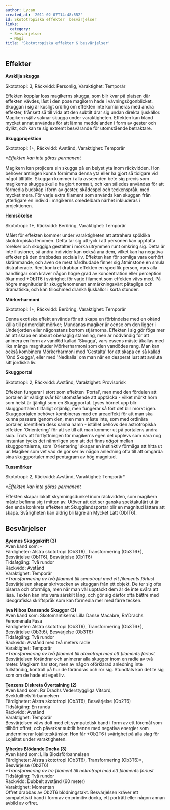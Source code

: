 ```yaml
---
author: Lycan
created_at: '2011-02-07T14:48:55Z'
id: Skototropiska effekter  besvärjelser
links:
  category:
  - Besvärjelser
  - Magi
title: 'Skototropiska effekter & besvärjelser'
---
```


Effekter
--------

**Avskilja skugga**

Skototropi: 3, Räckvidd: Personlig, Varaktighet: Temporär

Effekten kopplar loss magikerns skugga, som blir kvar på platsen där effekten vävdes, låst i den
pose magikern hade i vävningsögonblicket. Skuggan i sig är kusligt orörlig om effekten inte
kombineras med andra effekter, frånsett så till vida att den subtilt drar sig undan direkta
ljuskällor. Magikern själv saknar skugga under varaktigheten. Effekten kan bland mycket annat
användas för att lämna meddelanden i form av gester och dylikt, och kan te sig extremt besvärande
för utomstående betraktare.

**Skuggprojektion**

Skototropi: 1+, Räckvidd: Avstånd, Varaktighet: Temporär

*\*Effekten kan inte göras permanent*

Magikern kan projicera sin skugga på en belyst yta inom räckvidden. Hon behöver antingen kunna
förnimma denna yta eller ha gjort så tidigare vid något tillfälle. Skuggan kommer i alla avseenden
bete sig precis som magikerns skugga skulle ha gjort normalt, och kan således användas för att
förmedla budskap i form av gester, skådespel och teckenspråk, med mycket mera. För varje extra
filament som används kan skuggan från ytterligare en individ i magikerns omedelbara närhet
inkluderas i projektionen.

**Hemsökelse**

Skototropi: 1+, Räckvidd: Beröring, Varaktighet: Temporär

Målet för effekten kommer under varaktigheten att attrahera spöklika skototropiska fenomen. Detta
tar sig uttryck i att personen kan uppfatta rörelser och skuggiga gestalter i mörka utrymmen runt
omkring sig. Detta är inte illusioner, så andra individer kan också ana dem, vilket kan ha negativa
effekter på den drabbades sociala liv. Effekten kan för somliga vara oerhört skrämmande, och även de
mest hårdhudade finner sig åtminstone en smula distraherade. Rent konkret drabbar effekten en
specifik person, vars alla handlingar som kräver någon högre grad av koncentration eller perception
ökar med +Ob1T6 i svårighet för varje filament som effekten vävs med. På högre magnituder är
skuggfenomenen anmärkningsvärt påtagliga och dramatiska, och kan tillochmed dränka ljuskällor i
korta stunder.

**Mörkerharmoni**

Skototropi: 1+, Räckvidd: Beröring, Varaktighet: Temporär

Denna exotiska effekt används för att skapa en förbindelse med en okänd källa till primordialt
mörker; Mundanas magiker är oense om den ligger i Underjorden eller någonstans bortom stjärnorna.
Effekten i sig gör föga mer än att skapa en absurt obehaglig stämning, men är nödvändig för att
animera en form av vandöd kallad 'Skugga', vars essens måste åkallas med lika många magnituder
Mörkerharmoni som den vandödes rang. Man kan också kombinera Mörkerharmoni med 'Gestalta' för att
skapa en så kallad 'Ond Skugga', eller med 'Nedkalla' om man när en desperat lust att avsluta sitt
jordiska liv.

**Skuggportal**

Skototropi: 2, Räckvidd: Avstånd, Varaktighet: Provisorisk

Effekten fungerar i stort som effekten 'Portal', men med den fördelen att portalen är väldigt svår
för utomstående att upptäcka - vilket mörkt hörn som helst är tjänligt som en Skuggportal. Lyses
hörnet upp blir skuggportalen tillfälligt otjänlig, men fungerar så fort det blir mörkt igen.
Skuggportalen behöver kombineras med en areaeffekt för att man ska kunna passera igenom den, men man
måste inte, som med ordinära portaler, identifiera dess sanna namn - istället behövs den
astrotropiska effekten 'Orientering' för att se till att man kommer ut på portalens andra sida.
Trots att förflyttningen för magikerns egen del upplevs som nära nog instantan tycks det nämnligen
som att det finns *något* mellan skuggportalerna, som 'Orientering' skapar en instinktiv förmåga att
hitta ut ur. Magiker som vet vad de gör ser av någon anledning ofta till att omgärda sina
skuggportaler med pentagram av hög magnitud.

**Tussmörker**

Skototropi: 2, Räckvidd: Avstånd, Varaktighet: Temporär\*

*\*Effekten kan inte göras permanent*

Effekten skapar lokalt skymningsdunkel inom räckvidden, som magikern måste befinna sig i mitten av.
Utöver att det ser ganska spektakulärt ut är den enda konkreta effekten att Skugglandsportar blir en
magnitud lättare att skapa. Svårigheten kan aldrig bli lägre än Mycket Lätt (Ob1T6).

Besvärjelser
------------

**Ayemes Skuggskrift (3)**\
Även känd som: -\
Färdigheter: Alstra skototropi (Ob3T6), Transformering (Ob3T6\*), Besvärjelse (Ob1T6), Besvärjelse
(Ob1T6)\
Tidsåtgång: Två rundor\
Räckvidd: Avstånd\
Varaktighet: Temporär\
*\*Transformering av två filament till semotropi med ett filaments förlust*\
Besvärjelsen skapar skrivtecken av skuggan från ett objekt. De ter sig ofta bisarra och oformliga,
men när man väl upptäckt dem är de inte svåra att läsa. Texten kan inte vara särskilt lång, och gör
sig därför ofta bättre med ideografiska skriftspråk som kan förmedla mer med färre tecken.

**Iwa Nibos Dansande Skuggor (3)**\
Även känd som: Skotomantikerns Lilla Danse Macabre, Ra'Drachs Fenomenala Fasa\
Färdigheter: Alstra skototropi (Ob3T6), Transformering (Ob3T6\*), Besvärjelse (Ob3t6), Besvärjelse
(Ob3T6)\
Tidsåtgång: Två rundor\
Räckvidd: Avstånd med två meters radie\
Varaktighet: Temporär\
*\*Transformering av två filament till ataxatropi med ett filaments förlust*\
Besvärjelsen förändrar och animerar alla skuggor inom en radie av två meter. Magikern har stor, men
av någon oförklarad anledning inte fullständig, kontroll på hur de förändras och rör sig. Stundtals
kan det te sig som om de hade ett eget liv.

**Tenzens Diskreta Övertalning (2)**\
Även känd som: Ra'Drachs Vederstyggliga Vitsord, Svekfullhetsförbannelsen\
Färdigheter: Alstra skototropi (Ob3T6), Besvärjelse (Ob2T6)\
Tidsåtgång: En runda\
Räckvidd: Avstånd\
Varaktighet: Temporär\
Besvärjelsen vävs dolt med ett sympatetisk band i form av ett föremål som tillhört offret, och
påverkar subtilt henne med negativa energier som underminerar lojalitetskänslor. Hon får +Ob2T6 i
svårighet på alla slag för Lojalitet under varaktigheten.

**Mbedes Blödande Docka (3)**\
Även känd som: Lilla Blodsförbannelsen\
Färdigheter: Alstra skototropi (Ob3T6), Transformering (Ob3T6)\*, Besvärjelse (Ob2T6)\
*\*Transformering av tre filament till nekrotropi med ett filaments förlust*\
Tidsåtgång: Två rundor\
Räckvidd: Dubbelt avstånd (60 meter)\
Varaktighet: Momentan\
Offret drabbas av Ob2T6 blödningstakt. Besvärjelsen kräver ett sympatetiskt band i form av en
primitiv docka, ett porträtt eller någon annan avbild av offret.